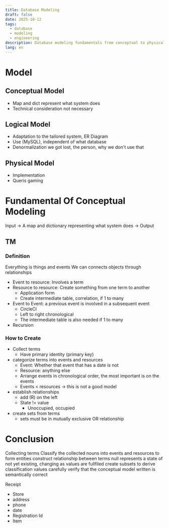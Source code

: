 ```yaml
---
title: Database Modeling
draft: false
date: 2025-10-12
tags:
  - database
  - modeling
  - engineering
description: Database modeling fundamentals from conceptual to physical models
lang: en
---
```


# Model

## Conceptual Model

- Map and dict represent what system does
- Technical consideration not necessary

## Logical Model

- Adaptation to the tailored system, ER Diagram
- Use (MySQL), independent of what database
- Denormalization we got lost, the person, why we don't use that

## Physical Model

- Implementation
- Queris gaming

# Fundamental Of Conceptual Modeling

 Input -> A map and dictionary representing what system does -> Output

## TM

### Definition

Everything is things and events
We can connects objects through relationships

- Event to resource: Involves a term
- Resource to resource: Create something from one term to another
 	- Application form
 	- Create intermediate table, correlation, if 1 to many
- Event to Event: a previous event is involved in a subsequent event
 	- CircleCI
 	- Left to right chronological
 	- The intermediate table is also needed if 1 to many
- Recursion

### How to Create

- Collect terms
 	- Have primary identity (primary key)
- categorize terms into events and resources
 	- Event: Whether that event that has a date is not
 	- Resource: anything else
 	- Arrange events in chronological order, the most important is on the events
 	- Events < resources -> this is not a good model
- establish relationships
 	- add (R) on the left
 	- State != value
  		- Unoccupied, occupied
- create sets from terms
 	- sets must be in mutually exclusive OR relationship

# Conclusion

Collecting terms
Classify the collected nouns into events and resources to form entities
construct relationship between terms
null represents a state of not yet existing, changing as values are fullfiled
create subsets to derive classification values
carefully verify that the conceptual model written is semantically correct

Receipt

- Store
- address
- phone
- date
- Registration Id
- Item

